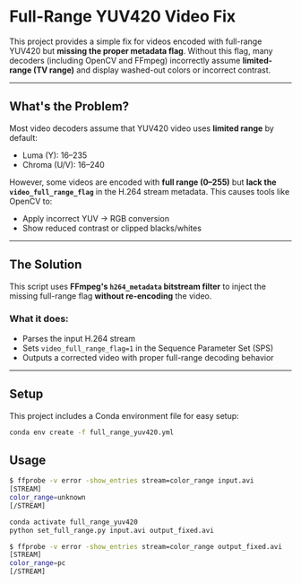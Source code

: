 # Full-Range YUV420 Video Fix

This project provides a simple fix for videos encoded with full-range YUV420 but **missing the proper metadata flag**. Without this flag, many decoders (including OpenCV and FFmpeg) incorrectly assume **limited-range (TV range)** and display washed-out colors or incorrect contrast.

---

## What's the Problem?

Most video decoders assume that YUV420 video uses **limited range** by default:
- Luma (Y): 16–235
- Chroma (U/V): 16–240

However, some videos are encoded with **full range (0–255)** but **lack the `video_full_range_flag`** in the H.264 stream metadata. This causes tools like OpenCV to:
- Apply incorrect YUV → RGB conversion
- Show reduced contrast or clipped blacks/whites

---

## The Solution

This script uses **FFmpeg's `h264_metadata` bitstream filter** to inject the missing full-range flag **without re-encoding** the video.

### What it does:
- Parses the input H.264 stream
- Sets `video_full_range_flag=1` in the Sequence Parameter Set (SPS)
- Outputs a corrected video with proper full-range decoding behavior

---

## Setup

This project includes a Conda environment file for easy setup:

```bash
conda env create -f full_range_yuv420.yml
```

## Usage

```bash
$ ffprobe -v error -show_entries stream=color_range input.avi
[STREAM]
color_range=unknown
[/STREAM]
```

```bash
conda activate full_range_yuv420
python set_full_range.py input.avi output_fixed.avi
```

```bash
$ ffprobe -v error -show_entries stream=color_range output_fixed.avi
[STREAM]
color_range=pc
[/STREAM]
```
